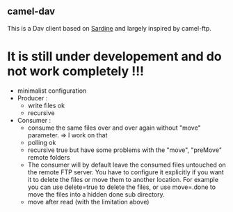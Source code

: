## camel-dav
This is a Dav client based on [Sardine](https://code.google.com/p/sardine/) and largely inspired by camel-ftp.

# It is still under developement and do not work completely !!!

* minimalist configuration
* Producer :
    * write files ok
    * recursive
* Consumer :
    * consume the same files over and over again without "move" parameter. => I work on that
    * polling ok
    * recursive true but have some problems with the "move", "preMove" remote folders
    * The consumer will by default leave the consumed files untouched on the remote FTP server. You have to configure it explicitly if you want it to delete the files or move them to another location. For example you can use delete=true to delete the files, or use move=.done to move the files into a hidden done sub directory.
    * move after read (with the limitation above)
